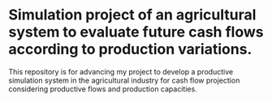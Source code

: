# Simulation project of an agricultural system to evaluate future cash flows according to production variations.
This repository is for advancing my project to develop a productive simulation system in the agricultural industry
for cash flow projection considering productive flows and production capacities.
